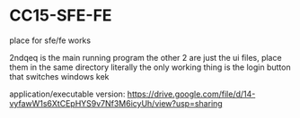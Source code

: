 # CC15-SFE-FE
place for sfe/fe works

2ndqeq is the main running program
the other 2 are just the ui files, place them in the same directory
literally the only working thing is the login button that switches windows kek

application/executable version: https://drive.google.com/file/d/14-vyfawW1s6XtCEpHYS9v7Nf3M6icyUh/view?usp=sharing
